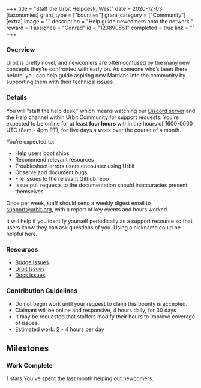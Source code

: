+++
title = "Staff the Urbit Helpdesk, West"
date = 2020-12-03
[taxonomies]
grant_type = ["bounties"]
grant_category = ["Community"]
[extra]
image = ""
description = "Help guide newcomers onto the network."
reward = 1
assignee = "Conrad"
id = "123890561"
completed = true
link = ""
+++

### Overview

Urbit is pretty novel, and newcomers are often confused by the many new concepts they’re confronted with early on. As someone who’s been there before, you can help guide aspiring new Martians into the community by supporting them with their technical issues.

### Details

You will “staff the help desk,” which means watching our [Discord server](https://discord.gg/Mae2bk7) and the Help channel within Urbit Community for support requests. You’re expected to be online for at least **four hours** within the hours of 1600-0000 UTC (8am - 4pm PT), for five days a week over the course of a month.

You’re expected to:
- Help users boot ships
- Recommend relevant resources
- Troubleshoot errors users encounter using Urbit
- Observe and document bugs
- File issues to the relevant Github repo
- Issue pull requests to the documentation should inaccuracies present themselves

Once per week, staff should send a weekly digest email to support@urbit.org, with a report of key events and hours worked.

It will help if you identify yourself periodically as a support resource so that users know they can ask questions of you. Using a nickname could be helpful here.

### Resources

- [Bridge Issues](https://github.com/urbit/bridge/issues)
- [Urbit Issues](https://github.com/urbit/urbit/issues)
- [Docs issues](https://github.com/urbit/docs)

### Contribution Guidelines

- Do not begin work until your request to claim this bounty is accepted.  
- Claimant will be online and responsive, 4 hours daily, for 30 days  
- It may be requested that staffers modify their hours to improve coverage of issues.
- Estimated work: 2 - 4 hours per day

## Milestones


### Work Complete
1 stars
You've spent the last month helping out newcomers.

    